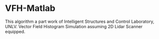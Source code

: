 # VFH-Matlab
This algorithm a part work of Intelligent Structures and Control Laboratory, UNLV.
Vector Field Histogram Simulation assuming 2D Lidar Scanner equipped.

